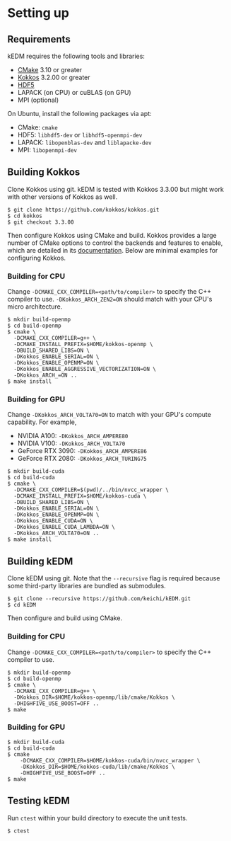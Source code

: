 # Setting up

## Requirements

kEDM requires the following tools and libraries:

- [CMake](https://cmake.org/) 3.10 or greater
- [Kokkos](https://github.com/kokkos/kokkos) 3.2.00 or greater
- [HDF5](https://www.hdfgroup.org/solutions/hdf5/)
- LAPACK (on CPU) or cuBLAS (on GPU)
- MPI (optional)

On Ubuntu, install the following packages via apt:

- CMake: `cmake`
- HDF5: `libhdf5-dev` or `libhdf5-openmpi-dev`
- LAPACK: `libopenblas-dev` and `liblapacke-dev`
- MPI: `libopenmpi-dev`

## Building Kokkos

Clone Kokkos using git. kEDM is tested with Kokkos 3.3.00 but might work with
other versions of Kokkos as well.

```shell
$ git clone https://github.com/kokkos/kokkos.git
$ cd kokkos
$ git checkout 3.3.00
```

Then configure Kokkos using CMake and build. Kokkos provides a large number of
CMake options to control the backends and features to enable, which are
detailed in its [documentation](https://github.com/kokkos/kokkos/blob/master/BUILD.md).
Below are minimal examples for configuring Kokkos.

### Building for CPU

Change `-DCMAKE_CXX_COMPILER=<path/to/compiler>` to specify the C++ compiler
to use. `-DKokkos_ARCH_ZEN2=ON` should match with your CPU's micro
architecture.

```shell
$ mkdir build-openmp
$ cd build-openmp
$ cmake \
  -DCMAKE_CXX_COMPILER=g++ \
  -DCMAKE_INSTALL_PREFIX=$HOME/kokkos-openmp \
  -DBUILD_SHARED_LIBS=ON \
  -DKokkos_ENABLE_SERIAL=ON \
  -DKokkos_ENABLE_OPENMP=ON \
  -DKokkos_ENABLE_AGGRESSIVE_VECTORIZATION=ON \
  -DKokkos_ARCH_=ON ..
$ make install
```

### Building for GPU

Change `-DKokkos_ARCH_VOLTA70=ON` to match with your GPU's compute capability.
For example,

- NVIDIA A100: `-DKokkos_ARCH_AMPERE80`
- NVIDIA V100: `-DKokkos_ARCH_VOLTA70`
- GeForce RTX 3090: `-DKokkos_ARCH_AMPERE86`
- GeForce RTX 2080: `-DKokkos_ARCH_TURING75`

```shell
$ mkdir build-cuda
$ cd build-cuda
$ cmake \
  -DCMAKE_CXX_COMPILER=$(pwd)/../bin/nvcc_wrapper \
  -DCMAKE_INSTALL_PREFIX=$HOME/kokkos-cuda \
  -DBUILD_SHARED_LIBS=ON \
  -DKokkos_ENABLE_SERIAL=ON \
  -DKokkos_ENABLE_OPENMP=ON \
  -DKokkos_ENABLE_CUDA=ON \
  -DKokkos_ENABLE_CUDA_LAMBDA=ON \
  -DKokkos_ARCH_VOLTA70=ON ..
$ make install
```

## Building kEDM

Clone kEDM using git. Note that the `--recursive` flag is required because
some third-party libraries are bundled as submodules.

```shell
$ git clone --recursive https://github.com/keichi/kEDM.git
$ cd kEDM
```

Then configure and build using CMake.

### Building for CPU

Change `-DCMAKE_CXX_COMPILER=<path/to/compiler>` to specify the C++ compiler
to use.

```shell
$ mkdir build-openmp
$ cd build-openmp
$ cmake \
  -DCMAKE_CXX_COMPILER=g++ \
  -DKokkos_DIR=$HOME/kokkos-openmp/lib/cmake/Kokkos \
  -DHIGHFIVE_USE_BOOST=OFF ..
$ make
```

### Building for GPU

```shell
$ mkdir build-cuda
$ cd build-cuda
$ cmake
    -DCMAKE_CXX_COMPILER=$HOME/kokkos-cuda/bin/nvcc_wrapper \
    -DKokkos_DIR=$HOME/kokkos-cuda/lib/cmake/Kokkos \
    -DHIGHFIVE_USE_BOOST=OFF ..
$ make
```

## Testing kEDM

Run `ctest` within your build directory to execute the unit tests.

```shell
$ ctest
```
